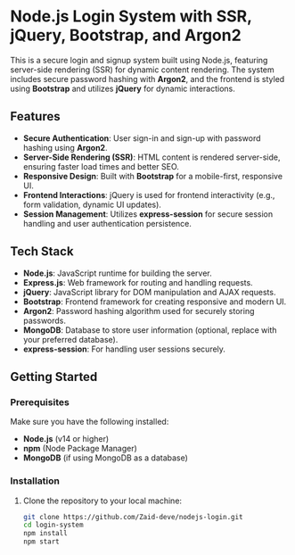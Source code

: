 # Node.js Login System with SSR, jQuery, Bootstrap, and Argon2

This is a secure login and signup system built using Node.js, featuring server-side rendering (SSR) for dynamic content rendering. The system includes secure password hashing with **Argon2**, and the frontend is styled using **Bootstrap** and utilizes **jQuery** for dynamic interactions.

## Features

- **Secure Authentication**: User sign-in and sign-up with password hashing using **Argon2**.
- **Server-Side Rendering (SSR)**: HTML content is rendered server-side, ensuring faster load times and better SEO.
- **Responsive Design**: Built with **Bootstrap** for a mobile-first, responsive UI.
- **Frontend Interactions**: jQuery is used for frontend interactivity (e.g., form validation, dynamic UI updates).
- **Session Management**: Utilizes **express-session** for secure session handling and user authentication persistence.

## Tech Stack

- **Node.js**: JavaScript runtime for building the server.
- **Express.js**: Web framework for routing and handling requests.
- **jQuery**: JavaScript library for DOM manipulation and AJAX requests.
- **Bootstrap**: Frontend framework for creating responsive and modern UI.
- **Argon2**: Password hashing algorithm used for securely storing passwords.
- **MongoDB**: Database to store user information (optional, replace with your preferred database).
- **express-session**: For handling user sessions securely.

## Getting Started

### Prerequisites

Make sure you have the following installed:

- **Node.js** (v14 or higher)
- **npm** (Node Package Manager)
- **MongoDB** (if using MongoDB as a database)

### Installation

1. Clone the repository to your local machine:

   ```bash
   git clone https://github.com/Zaid-deve/nodejs-login.git
   cd login-system
   npm install
   npm start